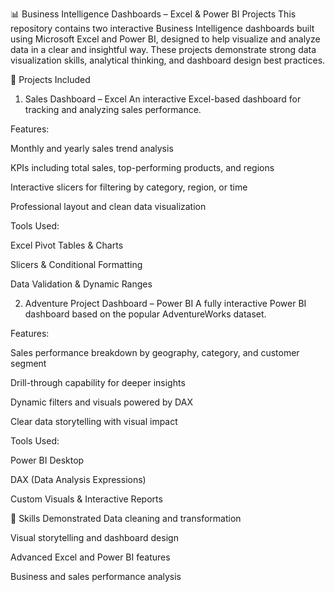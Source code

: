 📊 Business Intelligence Dashboards – Excel & Power BI Projects
This repository contains two interactive Business Intelligence dashboards built using Microsoft Excel and Power BI, designed to help visualize and analyze data in a clear and insightful way. These projects demonstrate strong data visualization skills, analytical thinking, and dashboard design best practices.

🚀 Projects Included
1. Sales Dashboard – Excel
An interactive Excel-based dashboard for tracking and analyzing sales performance.

Features:

Monthly and yearly sales trend analysis

KPIs including total sales, top-performing products, and regions

Interactive slicers for filtering by category, region, or time

Professional layout and clean data visualization

Tools Used:

Excel Pivot Tables & Charts

Slicers & Conditional Formatting

Data Validation & Dynamic Ranges

2. Adventure Project Dashboard – Power BI
A fully interactive Power BI dashboard based on the popular AdventureWorks dataset.

Features:

Sales performance breakdown by geography, category, and customer segment

Drill-through capability for deeper insights

Dynamic filters and visuals powered by DAX

Clear data storytelling with visual impact

Tools Used:

Power BI Desktop

DAX (Data Analysis Expressions)

Custom Visuals & Interactive Reports

🧠 Skills Demonstrated
Data cleaning and transformation

Visual storytelling and dashboard design

Advanced Excel and Power BI features

Business and sales performance analysis
